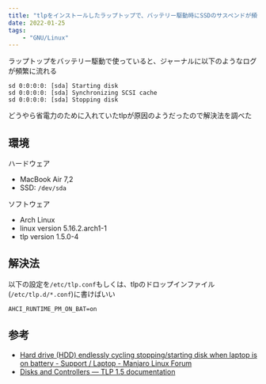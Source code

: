 ```yaml
---
title: "tlpをインストールしたラップトップで、バッテリー駆動時にSSDのサスペンドが頻発する"
date: 2022-01-25
tags:
    - "GNU/Linux"
---
```


ラップトップをバッテリー駆動で使っていると、ジャーナルに以下のようなログが頻繁に流れる

```
sd 0:0:0:0: [sda] Starting disk
sd 0:0:0:0: [sda] Synchronizing SCSI cache
sd 0:0:0:0: [sda] Stopping disk
```

どうやら省電力のために入れていたtlpが原因のようだったので解決法を調べた

## 環境

ハードウェア

* MacBook Air 7,2
* SSD: `/dev/sda`

ソフトウェア

* Arch Linux
* linux version 5.16.2.arch1-1
* tlp version 1.5.0-4

## 解決法

以下の設定を`/etc/tlp.conf`もしくは、tlpのドロップインファイル(`/etc/tlp.d/*.conf`)に書けばいい

```
AHCI_RUNTIME_PM_ON_BAT=on
```

## 参考

* [Hard drive (HDD) endlessly cycling stopping/starting disk when laptop is on battery - Support / Laptop - Manjaro Linux Forum](https://forum.manjaro.org/t/hard-drive-hdd-endlessly-cycling-stopping-starting-disk-when-laptop-is-on-battery/87089/9)
* [Disks and Controllers — TLP 1.5 documentation](https://linrunner.de/tlp/settings/disks.html#ahci-runtime-pm-on-ac-bat)
